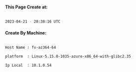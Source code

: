 
   
#### This Page Create at:

```bash

2023-04-21 - 20:38:16 UTC

```

#### Create By Machine:

```bash

Host Name : fv-az364-64

platform  : Linux-5.15.0-1035-azure-x86_64-with-glibc2.35

Ip Local  : 10.1.0.54

```

